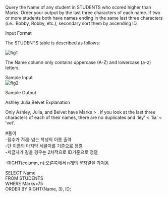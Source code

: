 Query the Name of any student in STUDENTS who scored higher than  Marks. Order your output by the last three characters of each name. If two or more students both have names ending in the same last three characters (i.e.: Bobby, Robby, etc.), secondary sort them by ascending ID.

Input Format

The STUDENTS table is described as follows:

![fig1](https://s3.amazonaws.com/hr-challenge-images/12896/1443815243-94b941f556-1.png)

The Name column only contains uppercase (A-Z) and lowercase (a-z) letters.  

Sample Input  
![fig2](https://s3.amazonaws.com/hr-challenge-images/12896/1443815209-cf4b260993-2.png)

Sample Output

Ashley
Julia
Belvet
Explanation

Only Ashley, Julia, and Belvet have Marks > . If you look at the last three characters of each of their names, there are no duplicates and 'ley' < 'lia' < 'vet'.  

#풀이  
-점수가 75를 넘는 학생의 이름 출력  
-단 이름의 마지막 세글자를 기준으로 정렬  
-세글자가 같을 경우는 2차적으로 ID기준으로 정렬  
  
-RIGHT(column, n):오른쪽에서 n개의 문자열을 가져옴  

SELECT Name  
FROM STUDENTS  
WHERE Marks>75   
ORDER BY RIGHT(Name, 3), ID;  
